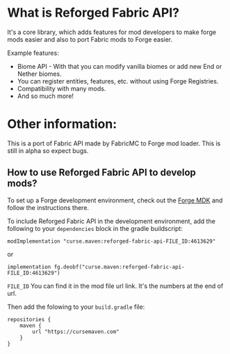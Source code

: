 # What is Reforged Fabric API?
It's a core library, which adds features for mod developers to make forge mods easier and also to port Fabric mods to Forge easier.

Example features:
- Biome API - With that you can modify vanilla biomes or add new End or Nether biomes.
- You can register entities, features, etc. without using Forge Registries.
- Compatibility with many mods.
- And so much more!
 
# Other information:
This is a port of Fabric API made by FabricMC to Forge mod loader.
This is still in alpha so expect bugs.

## How to use Reforged Fabric API to develop mods?

To set up a Forge development environment, check out the [Forge MDK](https://files.minecraftforge.net/net/minecraftforge/forge/index_1.20.1.html) and follow the instructions there.

To include Reforged Fabric API in the development environment, add the following to your `dependencies` block in the gradle buildscript:

```
modImplementation "curse.maven:reforged-fabric-api-FILE_ID:4613629"
```

or

```
implementation fg.deobf("curse.maven:reforged-fabric-api-FILE_ID:4613629")
```

`FILE_ID` You can find it in the mod file url link. It's the numbers at the end of url.

Then add the folowing to your `build.gradle` file:

```
repositories {
    maven {
        url "https://cursemaven.com"
    }
}
```
